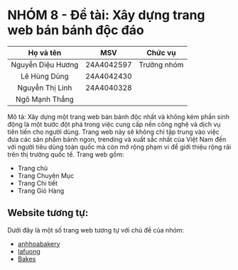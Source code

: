 # NHÓM 8 - Đề tài: Xây dựng trang web bán bánh độc đáo  
 
|    Họ và tên            |      MSV      | Chức vụ           |
| :----------------------:|:-------------:|:----------------: |
|    Nguyễn Diệu Hương    |  24A4042597   |  Trưởng nhóm      |
|    Lê Hùng Dũng         |  24A4042430   |                   |
|    Nguyễn Thị Linh      |  24A4040328   |                   |
|    Ngô Mạnh Thắng       |               |                   |

Mô tả:
Xây dựng một trang web bán bánh độc nhất và không kém phần sinh động là một bước đột phá trong việc cung cấp nền công nghệ và dịch vụ tiên tiến cho người dùng. Trang web này sẽ không chỉ tập trung vào việc đưa các sản phẩm bánh ngon, trending và xuất sắc nhất của Việt Nam đến với người tiêu dùng toàn quốc mà còn mở rộng phạm vi để giới thiệu rộng rãi trên thị trường quốc tế.
Trang web gồm:
- Trang chủ
- Trang Chuyên Mục
- Trang Chi tiết
- Trang Giỏ Hàng

## Website tương tự:
Dưới đây là một số trang web tương tự với chủ đề của nhóm:
- [anhhoabakery](https://anhhoabakery.vn)
- [lafuong](https://lafuong.com)
- [Bakes](https://bakes-saigon.com/)
